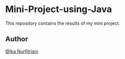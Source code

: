 # Mini-Project-using-Java
This repository contains the results of my mini project.

## Author
[@Ika Nurfitriani](https://github.com/ikanurfitriani)
